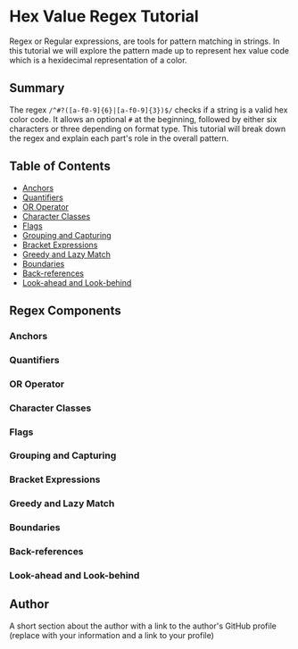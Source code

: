 # Hex Value Regex Tutorial

Regex or Regular expressions, are tools for pattern matching in strings. In this tutorial we will explore the pattern made up to represent hex value code which is a hexidecimal representation of a color. 

## Summary

The regex `/^#?([a-f0-9]{6}|[a-f0-9]{3})$/` checks if a string is a valid hex color code. It allows an optional `#` at the beginning, followed by either six characters or three depending on format type. This tutorial will break down the regex and explain each part's role in the overall pattern. 

## Table of Contents

- [Anchors](#anchors)
- [Quantifiers](#quantifiers)
- [OR Operator](#or-operator)
- [Character Classes](#character-classes)
- [Flags](#flags)
- [Grouping and Capturing](#grouping-and-capturing)
- [Bracket Expressions](#bracket-expressions)
- [Greedy and Lazy Match](#greedy-and-lazy-match)
- [Boundaries](#boundaries)
- [Back-references](#back-references)
- [Look-ahead and Look-behind](#look-ahead-and-look-behind)

## Regex Components

### Anchors

### Quantifiers

### OR Operator

### Character Classes

### Flags

### Grouping and Capturing

### Bracket Expressions

### Greedy and Lazy Match

### Boundaries

### Back-references

### Look-ahead and Look-behind

## Author

A short section about the author with a link to the author's GitHub profile (replace with your information and a link to your profile)
